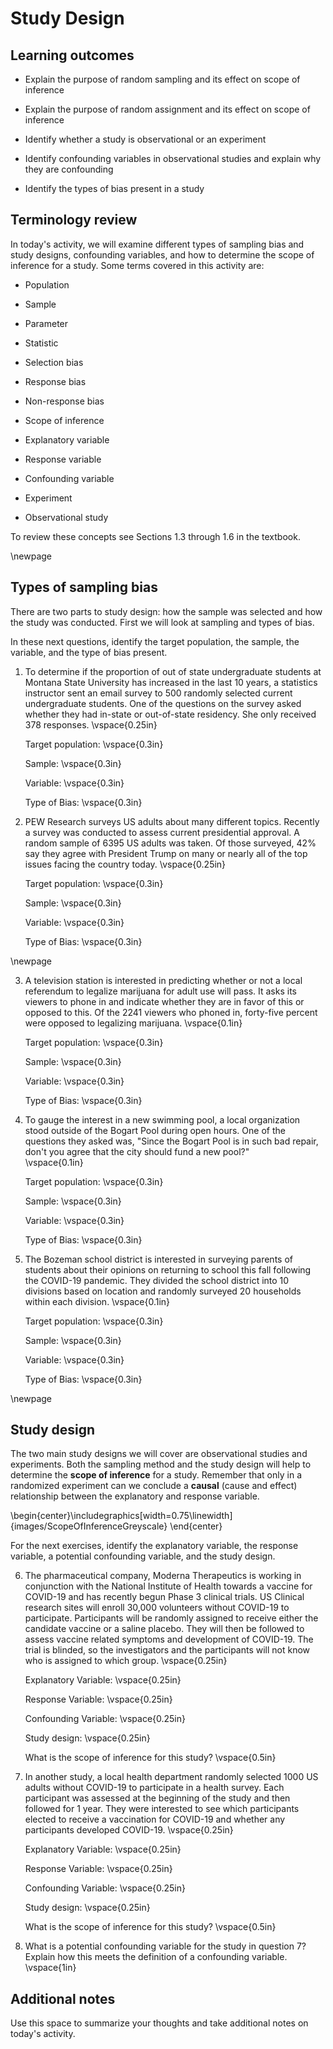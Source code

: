 # Study Design


## Learning outcomes

* Explain the purpose of random sampling and its effect on scope of inference

* Explain the purpose of random assignment and its effect on scope of inference

* Identify whether a study is observational or an experiment

* Identify confounding variables in observational studies and explain why they are confounding

* Identify the types of bias present in a study

## Terminology review

In today's activity, we will examine different types of sampling bias and study designs, confounding variables, and how to determine the scope of inference for a study. Some terms covered in this activity are:

* Population

* Sample

* Parameter
    
* Statistic

* Selection bias

* Response bias

* Non-response bias

* Scope of inference

* Explanatory variable

* Response variable

* Confounding variable

* Experiment

* Observational study

To review these concepts see Sections 1.3 through 1.6 in the textbook.  

\newpage

## Types of sampling bias

There are two parts to study design: how the sample was selected and how the study was conducted.  First we will look at sampling and types of bias.

In these next questions, identify the target population, the sample, the variable, and the type of bias present.

1. To determine if the proportion of out of state undergraduate students at Montana State University has increased in the last 10 years, a statistics instructor sent an email survey to 500 randomly selected current undergraduate students.  One of the questions on the survey asked whether they had in-state or out-of-state residency.  She only received 378 responses.
\vspace{0.25in}

    Target population: 
\vspace{0.3in}

    Sample:
\vspace{0.3in}

    Variable:
\vspace{0.3in}

    Type of Bias:
\vspace{0.3in}

2.  PEW Research surveys US adults about many different topics.  Recently a survey was conducted to assess current presidential approval.  A random sample of 6395 US adults was taken.  Of those surveyed, 42% say they agree with President Trump on many or nearly all of the top issues facing the country today.
\vspace{0.25in}

    Target population: 
\vspace{0.3in}

    Sample:
\vspace{0.3in}

    Variable:
\vspace{0.3in}

    Type of Bias:
\vspace{0.3in}

\newpage

3. A television station is interested in predicting whether or not a local referendum to legalize marijuana for adult use will pass. It asks its viewers to phone in and indicate whether they are in favor of this or opposed to this. Of the 2241 viewers who phoned in, forty-five percent were opposed to legalizing marijuana.
\vspace{0.1in}

    Target population: 
\vspace{0.3in}

    Sample:
\vspace{0.3in}

    Variable:
\vspace{0.3in}

    Type of Bias:
\vspace{0.3in}

4. To gauge the interest in a new swimming pool, a local organization stood outside of the Bogart Pool during open hours.  One of the questions they asked was, "Since the Bogart Pool is in such bad repair, don't you agree that the city should fund a new pool?"  
\vspace{0.1in}

    Target population: 
\vspace{0.3in}

    Sample:
\vspace{0.3in}

    Variable:
\vspace{0.3in}

    Type of Bias:
\vspace{0.3in}

5. The Bozeman school district is interested in surveying parents of students about their opinions on returning to school this fall following the COVID-19 pandemic.  They divided the school district into 10 divisions based on location and randomly surveyed 20 households within each division.
\vspace{0.1in}

    Target population: 
\vspace{0.3in}

    Sample:
\vspace{0.3in}

    Variable:
\vspace{0.3in}

    Type of Bias:
\vspace{0.3in}

\newpage

## Study design
The two main study designs we will cover are observational studies and experiments.  Both the sampling method and the study design will help to determine the **scope of inference** for a study.  Remember that only in a randomized experiment can we conclude a **causal** (cause and effect) relationship between the explanatory and response variable.


\begin{center}\includegraphics[width=0.75\linewidth]{images/ScopeOfInferenceGreyscale} \end{center}

For the next exercises, identify the explanatory variable, the response variable, a potential confounding variable, and the study design.

6. The pharmaceutical company, Moderna Therapeutics is working in conjunction with the National Institute of Health towards a vaccine for COVID-19 and has recently begun Phase 3 clinical trials.  US Clinical research sites will enroll 30,000 volunteers without COVID-19 to participate. Participants will be randomly assigned to receive either the candidate vaccine or a saline placebo.  They will then be followed to assess vaccine related symptoms and development of COVID-19. The trial is blinded, so the investigators and the participants will not know who is assigned to which group.
\vspace{0.25in}
    
    Explanatory Variable:
\vspace{0.25in}

    Response Variable:
\vspace{0.25in}

    Confounding Variable:
\vspace{0.25in}

    Study design:
\vspace{0.25in}

    What is the scope of inference for this study?
\vspace{0.5in}

7. In another study, a local health department randomly selected 1000 US adults without COVID-19 to participate in a health survey.  Each participant was assessed at the beginning of the study and then followed for 1 year.  They were interested to see which participants elected to receive a vaccination for COVID-19 and whether any participants developed COVID-19.
\vspace{0.25in}
    
    Explanatory Variable:
\vspace{0.25in}

    Response Variable:
\vspace{0.25in}

    Confounding Variable:
\vspace{0.25in}

    Study design:
\vspace{0.25in}

    What is the scope of inference for this study?
\vspace{0.5in}

8. What is a potential confounding variable for the study in question 7?  Explain how this meets the definition of a confounding variable.
\vspace{1in}

## Additional notes

Use this space to summarize your thoughts and take additional notes on today's activity.
